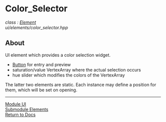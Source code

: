 # Color_Selector
*class : [Element](element.md)*  
*ui/elements/color_selector.hpp*

## About
UI element which provides a color selection widget.

- [Button](button.md) for entry and preview
- saturation/value VertexArray where the actual selection occurs
- hue slider which modifies the colors of the VertexArray

The latter two elements are static. Each instance may define a position for them, which will be set on opening.

---

[Module UI](../ui.md)  
[Submodule Elements](elements.md)  
[Return to Docs](../../docs.md)